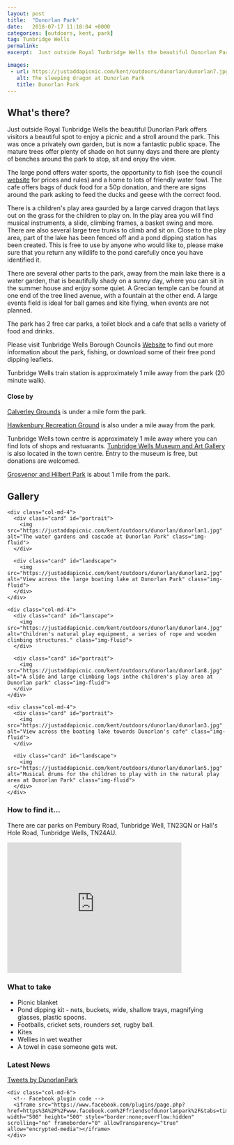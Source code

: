 ```yaml
---
layout: post
title:  "Dunorlan Park"
date:   2018-07-17 11:18:04 +0000
categories: [outdoors, kent, park]
tag: Tunbridge Wells
permalink: 
excerpt:  Just outside Royal Tunbridge Wells the beautiful Dunorlan Park offers visitors a beautiful spot to enjoy a picnic and a stroll around the park.  You will find free parking, a cafe, toilets and children's play area, perfect if you want to stay all day. 

images: 
 - url: https://justaddapicnic.com/kent/outdoors/dunorlan/dunorlan7.jpg
   alt: The sleeping dragon at Dunorlan Park
   title: Dunorlan Park
---
```


## What's there?
Just outside Royal Tunbridge Wells the beautiful Dunorlan Park offers visitors a beautiful spot to enjoy a picnic and a stroll around the park.  This was once a privately own garden, but is now a fantastic public space.  The mature trees offer plenty of shade on hot sunny days and there are plenty of benches around the park to stop, sit and enjoy the view.

The large pond offers water sports, the opportunity to fish (see the council [website](http://www.tunbridgewells.gov.uk/residents/parks-and-play-areas/dunorlan-park) for prices and rules) and a home to lots of friendly water fowl.  The cafe offers bags of duck food for a 50p donation, and there are signs around the park asking to feed the ducks and geese with the correct food.

There is a children's play area gaurded by a large carved dragon that lays out on the grass for the children to play on.  In the play area you will find musical instruments, a slide, climbing frames, a basket swing and more.  There are also several large tree trunks to climb and sit on.  Close to the play area, part of the lake has been fenced off and a pond dipping station has been created. This is free to use by anyone who would like to, please make sure that you return any wildlife to the pond carefully once you have identified it.

There are several other parts to the park, away from the main lake there is a water garden, that is beautifully shady on a sunny day, where you can sit in the summer house and enjoy some quiet.  A Grecian temple can be found at one end of the tree lined avenue, with a fountain at the other end.  A large events field is ideal for ball games and kite flying, when events are not planned. 

The park has 2 free car parks, a toilet block and a cafe that sells a variety of food and drinks.

Please visit Tunbridge Wells Borough Councils [Website](http://www.tunbridgewells.gov.uk/residents/parks-and-play-areas/dunorlan-park) to find out more information about the park, fishing, or download some of their free pond dipping leaflets.

Tunbridge Wells train station is approximately 1 mile away from the park (20 minute walk).

#### Close by
[Calverley Grounds](http://www.calverleyadventuregrounds.co.uk/) is under a mile form the park.

[Hawkenbury Recreation Ground](https://www.hawkenburyvillage.co.uk/tag/recreation-ground/) is also under a mile away from the park.

Tunbridge Wells town centre is approximately 1 mile away where you can find lots of shops and restuarants.  [Tunbridge Wells Museum and Art Gallery](http://tunbridgewellsmuseum.org/) is also located in the town centre.  Entry to the museum is free, but donations are welcomed.

[Grosvenor and Hilbert Park](http://www.fogh.org.uk/) is about 1 mile from the park.

## Gallery

<div class="container">

  <div class="row">

    <div class="col-md-4">
      <div class="card" id="portrait">
        <img src="https://justaddapicnic.com/kent/outdoors/dunorlan/dunorlan1.jpg" alt="The water gardens and cascade at Dunorlan Park" class="img-fluid">
      </div>

      <div class="card" id="landscape">
        <img src="https://justaddapicnic.com/kent/outdoors/dunorlan/dunorlan2.jpg" alt="View across the large boating lake at Dunorlan Park" class="img-fluid">
      </div>  
    </div>

    <div class="col-md-4">
      <div class="card" id="lanscape">
        <img src="https://justaddapicnic.com/kent/outdoors/dunorlan/dunorlan4.jpg" alt="Children's natural play equipment, a series of rope and wooden climbing structures." class="img-fluid">
      </div>

      <div class="card" id="portrait">
        <img src="https://justaddapicnic.com/kent/outdoors/dunorlan/dunorlan8.jpg" alt="A slide and large climbing logs inthe children's play area at Dunorlan park" class="img-fluid">
      </div>
    </div>

    <div class="col-md-4">
      <div class="card" id="portrait">
        <img src="https://justaddapicnic.com/kent/outdoors/dunorlan/dunorlan3.jpg" alt="View across the boating lake towards Dunorlan's cafe" class="img-fluid">
      </div>

      <div class="card" id="landscape">
        <img src="https://justaddapicnic.com/kent/outdoors/dunorlan/dunorlan5.jpg" alt="Musical drums for the children to play with in the natural play area at Dunorlan Park" class="img-fluid">
      </div>
    </div>

  </div>      
</div>


### How to find it...
There are car parks on Pembury Road, Tunbridge Well, TN23QN or Hall's Hole Road, Tunbridge Wells, TN24AU.

<iframe src="https://www.google.com/maps/embed?pb=!1m18!1m12!1m3!1d5007.193438387188!2d0.27870363386174063!3d51.13434634573035!2m3!1f0!2f0!3f0!3m2!1i1024!2i768!4f13.1!3m3!1m2!1s0x47df4680d3b4e309%3A0xdb667f7cea60bce7!2sDunorlan+Park!5e0!3m2!1sen!2suk!4v1531833589449" width="400" height="300" frameborder="0" style="border:0" allowfullscreen></iframe>

### What to take
* Picnic blanket
* Pond dipping kit - nets, buckets, wide, shallow trays, magnifying glasses, plastic spoons.
* Footballs, cricket sets, rounders set, rugby ball.
* Kites
* Wellies in wet weather
* A towel in case someone gets wet.

### Latest News

<div class="container">
  <div class="row">
    <div class="col-md-6">
      <!-- Twitter plugin code -->
      <a class="twitter-timeline" data-width="500" data-height="500" href="https://twitter.com/DunorlanPark?ref_src=twsrc%5Etfw">Tweets by DunorlanPark</a> <script async src="https://platform.twitter.com/widgets.js" charset="utf-8"></script>
    </div>
  
    <div class="col-md-6">
      <!-- Facebook plugin code -->
      <iframe src="https://www.facebook.com/plugins/page.php?href=https%3A%2F%2Fwww.facebook.com%2Ffriendsofdunorlanpark%2F&tabs=timeline&width=500&height=500&small_header=true&adapt_container_width=true&hide_cover=false&show_facepile=false&appId" width="500" height="500" style="border:none;overflow:hidden" scrolling="no" frameborder="0" allowTransparency="true" allow="encrypted-media"></iframe>
    </div>
  </div>
</div>
